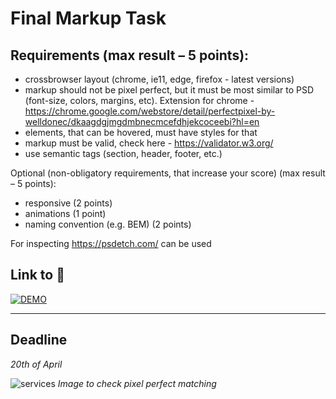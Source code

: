 # Final Markup Task

## Requirements (max result – 5 points):
- crossbrowser layout (chrome, ie11, edge, firefox - latest versions) <br>
- markup should not be pixel perfect, but it must be most similar to PSD (font-size, colors, margins, etc). Extension for chrome - https://chrome.google.com/webstore/detail/perfectpixel-by-welldonec/dkaagdgjmgdmbnecmcefdhjekcoceebi?hl=en<br>
- elements, that can be hovered, must have styles for that
- markup must be valid, check here - https://validator.w3.org/
- use semantic tags (section, header, footer, etc.)

Optional (non-obligatory requirements, that increase your score) (max result – 5 points):
- responsive (2 points)
- animations (1 point)
- naming convention (e.g. BEM) (2 points)

For inspecting https://psdetch.com/ can be used

## Link to :link:
[![DEMO](https://img.shields.io/badge/-DEMO-green?style=flat)](https://bespacefor.github.io/animation/)

---
## Deadline
*20th of April*

![services](https://user-images.githubusercontent.com/99691902/164228803-52967244-6510-4a86-826d-c1e3b248134b.jpg)
*Image to check pixel perfect matching*
